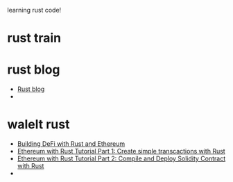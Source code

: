 
learning rust code!


# rust train


# rust blog
* [Rust blog](https://github.com/pretzelhammer/rust-blog)
* 

# walelt rust

* [Building DeFi with Rust and Ethereum](https://hannydevelop.hashnode.dev/building-defi-with-rust-and-ethereum-providers-and-signers-ckppk54ic08fwwhs1edi7h8h1)
* [Ethereum with Rust Tutorial Part 1: Create simple transcactions with Rust](https://www.inflambda.tech/post/2022-04-10-rust-ethereum-contract.html)
* [Ethereum with Rust Tutorial Part 2: Compile and Deploy Solidity Contract with Rust](https://www.inflambda.tech/post/2022-06-02-rust-ethereum-part-2-contract-deploy.html)
* 